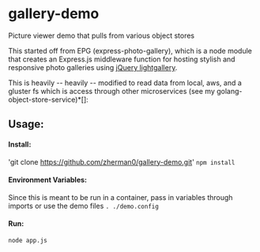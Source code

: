 # gallery-demo
Picture viewer demo that pulls from various object stores

This started off from EPG (express-photo-gallery), which is a node module that creates an Express.js middleware function for hosting stylish and responsive photo galleries using [jQuery lightgallery](http://sachinchoolur.github.io/lightGallery/).

This is heavily -- heavily -- modified to read data from local, aws, and a gluster fs which is access through other microservices (see my golang-object-store-service)*[]: 

## Usage:

#### Install:
'git clone https://github.com/zherman0/gallery-demo.git'
`npm install`

#### Environment Variables:
Since this is meant to be run in a container, pass in variables through imports or use the demo files
`. ./demo.config`

#### Run:

`node app.js`

